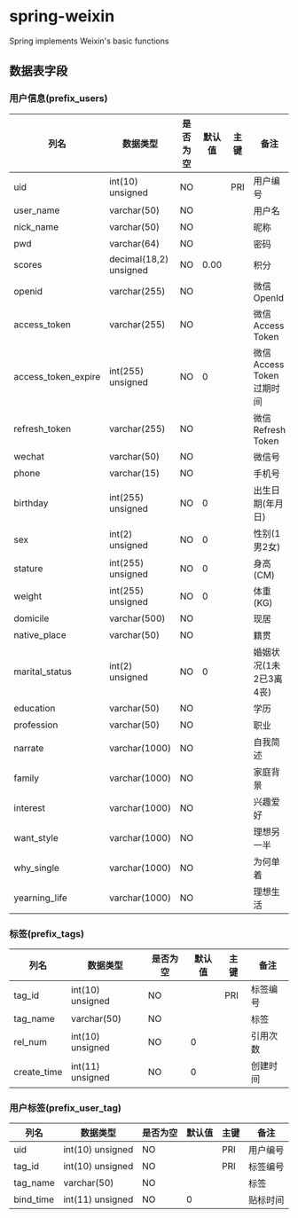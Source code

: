 # spring-weixin
Spring implements Weixin's basic functions

## 数据表字段

### 用户信息(prefix_users)

| 列名                | 数据类型               | 是否为空 | 默认值 | 主键 | 备注                     |
| ------------------- | ---------------------- | -------- | ------ | ---- | ------------------------ |
| uid                 | int(10) unsigned       | NO       |        | PRI  | 用户编号                 |
| user_name           | varchar(50)            | NO       |        |      | 用户名                   |
| nick_name           | varchar(50)            | NO       |        |      | 昵称                     |
| pwd                 | varchar(64)            | NO       |        |      | 密码                     |
| scores              | decimal(18,2) unsigned | NO       | 0.00   |      | 积分                     |
| openid              | varchar(255)           | NO       |        |      | 微信OpenId               |
| access_token        | varchar(255)           | NO       |        |      | 微信Access Token         |
| access_token_expire | int(255) unsigned      | NO       | 0      |      | 微信Access Token过期时间 |
| refresh_token       | varchar(255)           | NO       |        |      | 微信Refresh Token        |
| wechat              | varchar(50)            | NO       |        |      | 微信号                   |
| phone               | varchar(15)            | NO       |        |      | 手机号                   |
| birthday            | int(255) unsigned      | NO       | 0      |      | 出生日期(年月日)         |
| sex                 | int(2) unsigned        | NO       | 0      |      | 性别(1男2女)             |
| stature             | int(255) unsigned      | NO       | 0      |      | 身高(CM)                 |
| weight              | int(255) unsigned      | NO       | 0      |      | 体重(KG)                 |
| domicile            | varchar(500)           | NO       |        |      | 现居                     |
| native_place        | varchar(50)            | NO       |        |      | 籍贯                     |
| marital_status      | int(2) unsigned        | NO       | 0      |      | 婚姻状况(1未2已3离4丧)   |
| education           | varchar(50)            | NO       |        |      | 学历                     |
| profession          | varchar(50)            | NO       |        |      | 职业                     |
| narrate             | varchar(1000)          | NO       |        |      | 自我简述                 |
| family              | varchar(1000)          | NO       |        |      | 家庭背景                 |
| interest            | varchar(1000)          | NO       |        |      | 兴趣爱好                 |
| want_style          | varchar(1000)          | NO       |        |      | 理想另一半               |
| why_single          | varchar(1000)          | NO       |        |      | 为何单着                 |
| yearning_life       | varchar(1000)          | NO       |        |      | 理想生活                 |



### 标签(prefix_tags)

| 列名        | 数据类型         | 是否为空 | 默认值 | 主键 | 备注     |
| ----------- | ---------------- | -------- | ------ | ---- | -------- |
| tag_id      | int(10) unsigned | NO       |        | PRI  | 标签编号 |
| tag_name    | varchar(50)      | NO       |        |      | 标签     |
| rel_num     | int(10) unsigned | NO       | 0      |      | 引用次数 |
| create_time | int(11) unsigned | NO       | 0      |      | 创建时间 |



### 用户标签(prefix_user_tag)

| 列名      | 数据类型         | 是否为空 | 默认值 | 主键 | 备注     |
| --------- | ---------------- | -------- | ------ | ---- | -------- |
| uid       | int(10) unsigned | NO       |        | PRI  | 用户编号 |
| tag_id    | int(10) unsigned | NO       |        | PRI  | 标签编号 |
| tag_name  | varchar(50)      | NO       |        |      | 标签     |
| bind_time | int(11) unsigned | NO       | 0      |      | 贴标时间 |


